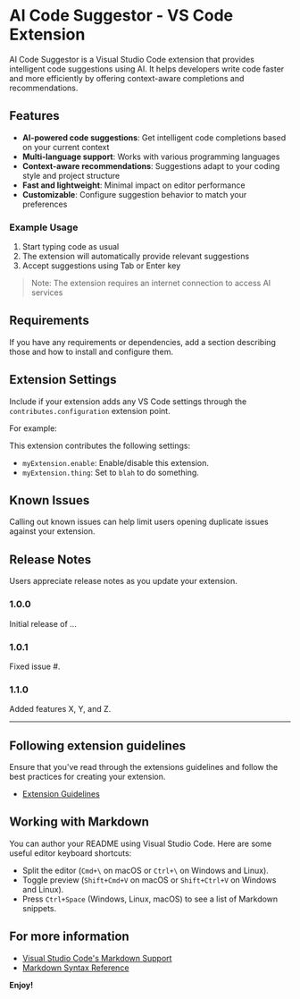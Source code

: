 # AI Code Suggestor - VS Code Extension

AI Code Suggestor is a Visual Studio Code extension that provides intelligent code suggestions using AI. It helps developers write code faster and more efficiently by offering context-aware completions and recommendations.

## Features

- **AI-powered code suggestions**: Get intelligent code completions based on your current context
- **Multi-language support**: Works with various programming languages
- **Context-aware recommendations**: Suggestions adapt to your coding style and project structure
- **Fast and lightweight**: Minimal impact on editor performance
- **Customizable**: Configure suggestion behavior to match your preferences

### Example Usage

1. Start typing code as usual
2. The extension will automatically provide relevant suggestions
3. Accept suggestions using Tab or Enter key

> Note: The extension requires an internet connection to access AI services

## Requirements

If you have any requirements or dependencies, add a section describing those and how to install and configure them.

## Extension Settings

Include if your extension adds any VS Code settings through the `contributes.configuration` extension point.

For example:

This extension contributes the following settings:

* `myExtension.enable`: Enable/disable this extension.
* `myExtension.thing`: Set to `blah` to do something.

## Known Issues

Calling out known issues can help limit users opening duplicate issues against your extension.

## Release Notes

Users appreciate release notes as you update your extension.

### 1.0.0

Initial release of ...

### 1.0.1

Fixed issue #.

### 1.1.0

Added features X, Y, and Z.

---

## Following extension guidelines

Ensure that you've read through the extensions guidelines and follow the best practices for creating your extension.

* [Extension Guidelines](https://code.visualstudio.com/api/references/extension-guidelines)

## Working with Markdown

You can author your README using Visual Studio Code. Here are some useful editor keyboard shortcuts:

* Split the editor (`Cmd+\` on macOS or `Ctrl+\` on Windows and Linux).
* Toggle preview (`Shift+Cmd+V` on macOS or `Shift+Ctrl+V` on Windows and Linux).
* Press `Ctrl+Space` (Windows, Linux, macOS) to see a list of Markdown snippets.

## For more information

* [Visual Studio Code's Markdown Support](http://code.visualstudio.com/docs/languages/markdown)
* [Markdown Syntax Reference](https://help.github.com/articles/markdown-basics/)

**Enjoy!**
